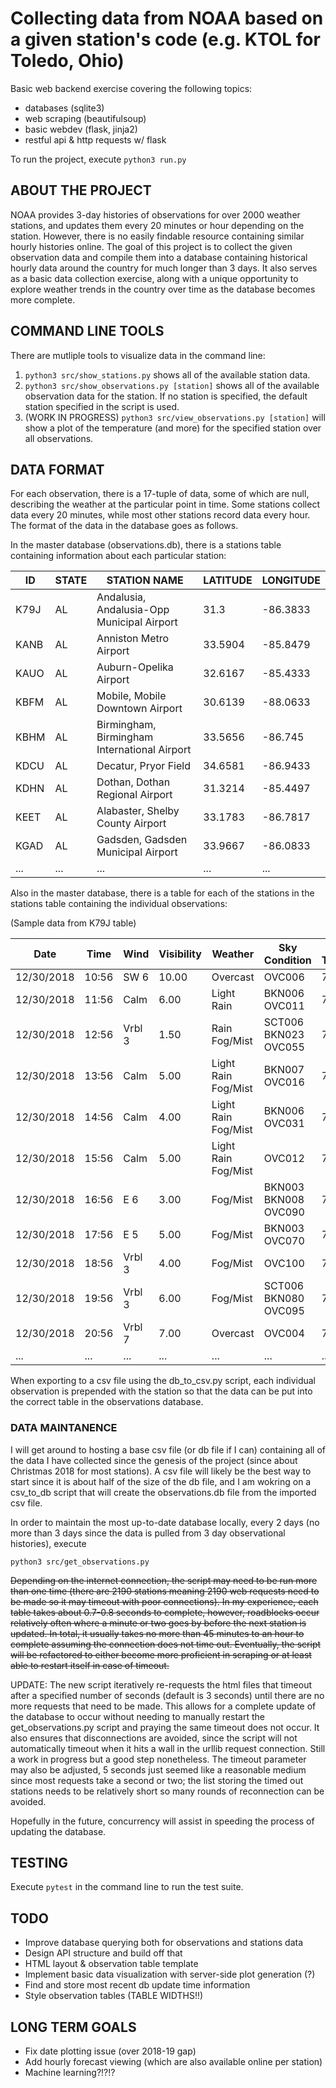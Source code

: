 # Collecting data from NOAA based on a given station's code (e.g. KTOL for Toledo, Ohio)

Basic web backend exercise covering the following topics:

* databases (sqlite3)
* web scraping (beautifulsoup)
* basic webdev (flask, jinja2)
* restful api & http requests w/ flask

To run the project, execute ```python3 run.py```

## ABOUT THE PROJECT

NOAA provides 3-day histories of observations for over 2000 weather stations, and updates them every 20 minutes or hour depending on the station. However, there is no easily findable resource containing similar hourly histories online. The goal of this project is to collect the given observation data and compile them into a database containing historical hourly data around the country for much longer than 3 days. It also serves as a basic data collection exercise, along with a unique opportunity to explore weather trends in the country over time as the database becomes more complete.

## COMMAND LINE TOOLS

There are mutliple tools to visualize data in the command line:

1. ```python3 src/show_stations.py``` shows all of the available station data.
2. ```python3 src/show_observations.py [station]``` shows all of the available observation data for the station. If no station is specified, the default station specified in the script is used.
3. (WORK IN PROGRESS) ```python3 src/view_observations.py [station]``` will show a plot of the temperature (and more) for the specified station over all observations.

## DATA FORMAT

For each observation, there is a 17-tuple of data, some of which are null, describing the weather at the particular point in time. Some stations collect data every 20 minutes, while most other stations record data every hour. The format of the data in the database goes as follows.

In the master database (observations.db), there is a stations table containing information about each particular station:

| ID   | STATE | STATION NAME                                | LATITUDE | LONGITUDE |
|------|-------|---------------------------------------------|----------|-----------|
| K79J | AL    | Andalusia, Andalusia-Opp Municipal Airport  | 31.3     | -86.3833  |
| KANB | AL    | Anniston Metro Airport                      | 33.5904  | -85.8479  |
| KAUO | AL    | Auburn-Opelika Airport                      | 32.6167  | -85.4333  |
| KBFM | AL    | Mobile, Mobile Downtown Airport             | 30.6139  | -88.0633  |
| KBHM | AL    | Birmingham, Birmingham International Airport| 33.5656  | -86.745   |
| KDCU | AL    | Decatur, Pryor Field                        | 34.6581  | -86.9433  |
| KDHN | AL    | Dothan, Dothan Regional Airport             | 31.3214  | -85.4497  |
| KEET | AL    | Alabaster, Shelby County Airport            | 33.1783  | -86.7817  |
| KGAD | AL    | Gadsden, Gadsden Municipal Airport          | 33.9667  | -86.0833  |
|...   | ...   | ...                                         | ...      | ...       |

Also in the master database, there is a table for each of the stations in the stations table containing the individual observations:

(Sample data from K79J table)

| Date | Time | Wind | Visibility | Weather | Sky Condition | Air Temp | Dew Point | 6HR Max | 6HR Min | Humidity | Wind Chill | Heat Index | Altimeter | Sea Level | 1HR Precip. | 3HR Precip. | 6HR Precip. |
|------------|-------|--------|-------|---------------------|----------------------|-----|------|-----|-----|-----|----|----|-------|--------|------|------|------|
| 12/30/2018 | 10:56 | SW 6   | 10.00 | Overcast            | OVC006               | 74  | 69   |     |     | 85% | NA | NA | 30.12 | 1019.7 |      |      |      |
| 12/30/2018 | 11:56 | Calm   | 6.00  | Light Rain          | BKN006 OVC011        | 74  | 69   | 75  | 67  | 85% | NA | NA | 30.09 | 1018.6 |      |      |      |
| 12/30/2018 | 12:56 | Vrbl 3 | 1.50  | Rain Fog/Mist       | SCT006 BKN023 OVC055 | 73  | 69   |     |     | 87% | NA | NA | 30.07 | 1018.0 | 0.07 |      |      |
| 12/30/2018 | 13:56 | Calm   | 5.00  | Light Rain Fog/Mist | BKN007 OVC016        | 73  | 69   |     |     | 87% | NA | NA | 30.07 | 1017.8 | 0.01 |      |      |
| 12/30/2018 | 14:56 | Calm   | 4.00  | Light Rain Fog/Mist | BKN006 OVC031        | 72  | 68   |     |     | 87% | NA | NA | 30.08 | 1018.2 | 0.16 | 0.24 |      |
| 12/30/2018 | 15:56 | Calm   | 5.00  | Light Rain Fog/Mist | OVC012               | 72  | 68   |     |     | 87% | NA | NA | 30.09 | 1018.5 |      |      |      |
| 12/30/2018 | 16:56 | E 6    | 3.00  | Fog/Mist            | BKN003 BKN008 OVC090 | 72  | 68   |     |     | 87% | NA | NA | 30.08 | 1018.1 | 0.03 |      |      |
| 12/30/2018 | 17:56 | E 5    | 5.00  | Fog/Mist            | BKN003 OVC070        | 71  | 68   | 74  | 71  | 90% | NA | NA | 30.08 | 1018.3 |      |      | 0.27 |
| 12/30/2018 | 18:56 | Vrbl 3 | 4.00  | Fog/Mist            | OVC100               | 71  | 67   |     |     | 87% | NA | NA | 30.09 | 1018.6 |      |      |      |
| 12/30/2018 | 19:56 | Vrbl 3 | 6.00  | Fog/Mist            | SCT006 BKN080 OVC095 | 71  | 67   |     |     | 87% | NA | NA | 30.09 | 1018.5 |      |      |      |
| 12/30/2018 | 20:56 | Vrbl 7 | 7.00  | Overcast            | OVC004               | 71  | 67   |     |     | 87% | NA | NA | 30.09 | 1018.6 |      |      |      |
| ...        | ...   | ...    | ...   | ...                 | ...                  | ... | ...  | ... | ... | ... | ...| ...| ...   | ...    | ...  | ...  | ...  |

When exporting to a csv file using the db_to_csv.py script, each individual observation is prepended with the station so that the data can be put into the correct table in the observations database.

### DATA MAINTANENCE

I will get around to hosting a base csv file (or db file if I can) containing all of the data I have collected since the genesis of the project (since about Christmas 2018 for most stations). A csv file will likely be the best way to start since it is about half of the size of the db file, and I am wokring on a csv_to_db script that will create the observations.db file from the imported csv file.

In order to maintain the most up-to-date database locally, every 2 days (no more than 3 days since the data is pulled from 3 day observational histories), execute

```python3 src/get_observations.py```

~~Depending on the internet connection, the script may need to be run more than one time (there are 2190 stations meaning 2190 web requests need to be made so it may timeout with poor connections).
In my experience, each table takes about 0.7-0.8 seconds to complete, however, roadblocks occur relatively often where a minute or two goes by before the next station is updated. In total, it
usually takes no more than 45 minutes to an hour to complete assuming the connection does not time out. Eventually, the script will be refactored to either become more proficient in scraping
or at least able to restart itself in case of timeout.~~

UPDATE: The new script iteratively re-requests the html files that timeout after a specified number of seconds (default is 3 seconds) until there are no more requests that need to be made. This allows for a complete update of the database to occur without needing to manually restart the get_observations.py script and praying the same timeout does not occur. It also ensures that disconnections are avoided, since the script will not automatically timeout when it hits a wall in the urllib request connection. Still a work in progress but a good step nonetheless. The timeout parameter may also be adjusted, 5 seconds just seemed like a reasonable medium since most requests take a second or two; the list storing the timed out stations needs to be relatively short so many rounds of reconnection can be avoided.

Hopefully in the future, concurrency will assist in speeding the process of updating the database.

## TESTING

Execute ```pytest``` in the command line to run the test suite.

## TODO

* Improve database querying both for observations and stations data
* Design API structure and build off that
* HTML layout & observation table template
* Implement basic data visualization with server-side plot generation (?)
* Find and store most recent db update time information
* Style observation tables (TABLE WIDTHS!!)

## LONG TERM GOALS

* Fix date plotting issue (over 2018-19 gap)
* Add hourly forecast viewing (which are also available online per station)
* Machine learning?!?!?
